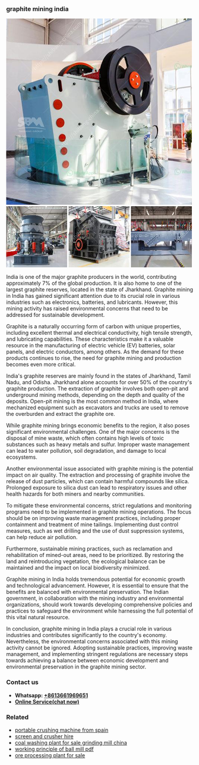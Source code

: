 <h3>graphite mining india</h3><img src='1706755816.jpg' alt=''><p>India is one of the major graphite producers in the world, contributing approximately 7% of the global production. It is also home to one of the largest graphite reserves, located in the state of Jharkhand. Graphite mining in India has gained significant attention due to its crucial role in various industries such as electronics, batteries, and lubricants. However, this mining activity has raised environmental concerns that need to be addressed for sustainable development.</p><p>Graphite is a naturally occurring form of carbon with unique properties, including excellent thermal and electrical conductivity, high tensile strength, and lubricating capabilities. These characteristics make it a valuable resource in the manufacturing of electric vehicle (EV) batteries, solar panels, and electric conductors, among others. As the demand for these products continues to rise, the need for graphite mining and production becomes even more critical.</p><p>India's graphite reserves are mainly found in the states of Jharkhand, Tamil Nadu, and Odisha. Jharkhand alone accounts for over 50% of the country's graphite production. The extraction of graphite involves both open-pit and underground mining methods, depending on the depth and quality of the deposits. Open-pit mining is the most common method in India, where mechanized equipment such as excavators and trucks are used to remove the overburden and extract the graphite ore.</p><p>While graphite mining brings economic benefits to the region, it also poses significant environmental challenges. One of the major concerns is the disposal of mine waste, which often contains high levels of toxic substances such as heavy metals and sulfur. Improper waste management can lead to water pollution, soil degradation, and damage to local ecosystems.</p><p>Another environmental issue associated with graphite mining is the potential impact on air quality. The extraction and processing of graphite involve the release of dust particles, which can contain harmful compounds like silica. Prolonged exposure to silica dust can lead to respiratory issues and other health hazards for both miners and nearby communities.</p><p>To mitigate these environmental concerns, strict regulations and monitoring programs need to be implemented in graphite mining operations. The focus should be on improving waste management practices, including proper containment and treatment of mine tailings. Implementing dust control measures, such as wet drilling and the use of dust suppression systems, can help reduce air pollution.</p><p>Furthermore, sustainable mining practices, such as reclamation and rehabilitation of mined-out areas, need to be prioritized. By restoring the land and reintroducing vegetation, the ecological balance can be maintained and the impact on local biodiversity minimized.</p><p>Graphite mining in India holds tremendous potential for economic growth and technological advancement. However, it is essential to ensure that the benefits are balanced with environmental preservation. The Indian government, in collaboration with the mining industry and environmental organizations, should work towards developing comprehensive policies and practices to safeguard the environment while harnessing the full potential of this vital natural resource.</p><p>In conclusion, graphite mining in India plays a crucial role in various industries and contributes significantly to the country's economy. Nevertheless, the environmental concerns associated with this mining activity cannot be ignored. Adopting sustainable practices, improving waste management, and implementing stringent regulations are necessary steps towards achieving a balance between economic development and environmental preservation in the graphite mining sector.</p><h3>Contact us</h3><ul><li><strong>Whatsapp:&nbsp;<a href="https://wa.me/8613661969651">+8613661969651</a></strong></li><li><a href="https://swt.shibang-china.com/?git&amp;zhl&amp;graphite mining india"><strong>Online Service(chat now)</strong></a></li></ul><h3>Related</h3><ul><li><a href='portable crushing machine from spain.md'>portable crushing machine from spain</a></li><li><a href='screen and crusher hire.md'>screen and crusher hire</a></li><li><a href='coal washing plant for sale grinding mill china.md'>coal washing plant for sale grinding mill china</a></li><li><a href='working principle of ball mill pdf.md'>working principle of ball mill pdf</a></li><li><a href='ore processing plant for sale.md'>ore processing plant for sale</a></li></ul>